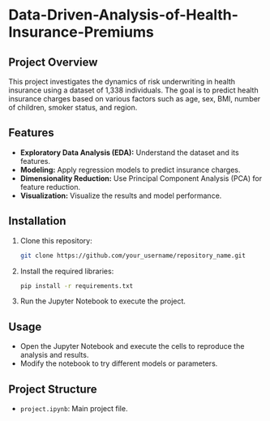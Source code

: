 # Data-Driven-Analysis-of-Health-Insurance-Premiums

## Project Overview
This project investigates the dynamics of risk underwriting in health insurance using a dataset of 1,338 individuals. The goal is to predict health insurance charges based on various factors such as age, sex, BMI, number of children, smoker status, and region.

## Features
- **Exploratory Data Analysis (EDA):** Understand the dataset and its features.
- **Modeling:** Apply regression models to predict insurance charges.
- **Dimensionality Reduction:** Use Principal Component Analysis (PCA) for feature reduction.
- **Visualization:** Visualize the results and model performance.

## Installation
1. Clone this repository:
    ```bash
    git clone https://github.com/your_username/repository_name.git
    ```
2. Install the required libraries:
    ```bash
    pip install -r requirements.txt
    ```
3. Run the Jupyter Notebook to execute the project.

## Usage
- Open the Jupyter Notebook and execute the cells to reproduce the analysis and results.
- Modify the notebook to try different models or parameters.

## Project Structure
- `project.ipynb`: Main project file.

